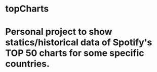# topCharts

# Personal project to show statics/historical data of Spotify's TOP 50 charts for some specific countries.
